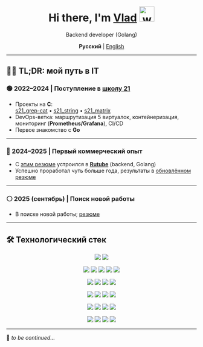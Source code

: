 <div align="center">

  <h1>Hi there, I'm <a href="https://t.me/N0gameNol1fee" target="_blank">Vlad</a>
    <img src="https://github.com/blackcater/blackcater/raw/main/images/Hi.gif"
         alt="waving hand" height="40">
  </h1>

  <p>Backend developer (Golang)</p>

  <p><strong>Русский</strong> | <a href="https://github.com/Nol1feee/README.en.md">English</a></p>

</div>

---

## 👨‍💻 TL;DR: мой путь в IT

### 🟢 2022–2024 | Поступление в [школу 21](https://21-school.ru/)
- Проекты на **C**:  
  [s21_grep-cat](https://github.com/Nol1feee/s21_grep-cat) • 
  [s21_string](https://github.com/Nol1feee/s21_string) • 
  [s21_matrix](https://github.com/Nol1feee/s21_matrix)  
- DevOps-ветка: маршрутизация 5 виртуалок, контейнеризация, мониторинг (**Prometheus/Grafana**), CI/CD  
- Первое знакомство с **Go**  

---

### 🔵 2024–2025 | Первый коммерческий опыт
- С [этим резюме](https://drive.google.com/file/d/1sQdEqNMrIZxRQEJbDTvewwGJw6f8mGSK/view) устроился в **[Rutube](https://rutube.ru/)** (backend, Golang)  
- Успешно проработал чуть больше года, результаты в [обновлённом резюме](<ссылка>)  

---

### ⚪ 2025 (сентябрь) | Поиск новой работы
- В поиске новой работы; [резюме](<ссылка>)  

---

## 🛠️ Технологический стек

<!-- Languages -->
<p align="center">
  <img src="https://img.shields.io/badge/Go-1.x-00ADD8?logo=go&logoColor=white&style=for-the-badge" />
  <img src="https://img.shields.io/badge/C-lang-5C6BC0?logo=c&logoColor=white&style=for-the-badge" />
</p>

<!-- Databases -->
<p align="center">
  <img src="https://img.shields.io/badge/PostgreSQL-336791?logo=postgresql&logoColor=white&style=for-the-badge" />
  <img src="https://img.shields.io/badge/MongoDB-47A248?logo=mongodb&logoColor=white&style=for-the-badge" />
  <img src="https://img.shields.io/badge/ClickHouse-FFCC00?logo=clickhouse&logoColor=black&style=for-the-badge" />
  <img src="https://img.shields.io/badge/Redis-DC382D?logo=redis&logoColor=white&style=for-the-badge" />
    <img src="https://img.shields.io/badge/Elasticsearch-005571?logo=elasticsearch&logoColor=white&style=for-the-badge" />
</p>

<!-- Infrastructure / DevOps -->
<p align="center">
  <img src="https://img.shields.io/badge/Docker-2496ED?logo=docker&logoColor=white&style=for-the-badge" />
  <img src="https://img.shields.io/badge/Kubernetes-326CE5?logo=kubernetes&logoColor=white&style=for-the-badge" />
  <img src="https://img.shields.io/badge/Rancher-0075A8?logo=rancher&logoColor=white&style=for-the-badge" />
  <img src="https://img.shields.io/badge/GitLab%20CI%2FCD-FC6D26?logo=gitlab&logoColor=white&style=for-the-badge" />
</p>

<!-- Monitoring / Logging -->
<p align="center">
  <img src="https://img.shields.io/badge/Prometheus-E6522C?logo=prometheus&logoColor=white&style=for-the-badge" />
  <img src="https://img.shields.io/badge/Grafana-F46800?logo=grafana&logoColor=white&style=for-the-badge" />
  <img src="https://img.shields.io/badge/Kibana-005571?logo=kibana&logoColor=white&style=for-the-badge" />
  <img src="https://img.shields.io/badge/Sentry-362D59?logo=sentry&logoColor=white&style=for-the-badge" />
</p>

<!-- Messaging / RPC / Search -->
<!-- Messaging / RPC -->
<p align="center">
  <img src="https://img.shields.io/badge/Kafka-231F20?logo=apachekafka&logoColor=white&style=for-the-badge" />
  <img src="https://img.shields.io/badge/gRPC-00B140?logo=grpc&logoColor=white&style=for-the-badge" />
  <img src="https://img.shields.io/badge/REST-FF6C37?logo=fastapi&logoColor=white&style=for-the-badge" />
  <img src="https://img.shields.io/badge/NATS-27AAE1?logo=natsdotio&logoColor=white&style=for-the-badge" />
</p>


<!-- Tools -->
<p align="center">
  <img src="https://img.shields.io/badge/Git-F05032?logo=git&logoColor=white&style=for-the-badge" />
  <img src="https://img.shields.io/badge/Linux-FCC624?logo=linux&logoColor=black&style=for-the-badge" />
  <img src="https://img.shields.io/badge/Nginx-009639?logo=nginx&logoColor=white&style=for-the-badge" />
  <img src="https://img.shields.io/badge/Redash-F23F42?style=for-the-badge" />
</p>

---

📌 *to be continued…*
